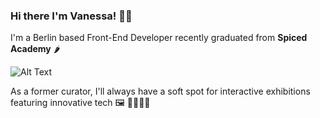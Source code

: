 ### Hi there I'm Vanessa! ✌🏼

I'm a Berlin based Front-End Developer recently graduated from **Spiced Academy** 🌶 

![Alt Text](https://github.com/VanessaSchwab1906/VanessaSchwab1906/blob/main/1FA.gif)

As a former curator, I'll always have a soft spot for interactive exhibitions featuring innovative tech 🖼 👩🏼‍💻💥




<!--
**VanessaSchwab1906/VanessaSchwab1906** is a ✨ _special_ ✨ repository because its `README.md` (this file) appears on your GitHub profile.

Here are some ideas to get you started:

- 🔭 I’m currently working on ...
- 🌱 I’m currently learning ...
- 👯 I’m looking to collaborate on ...
- 🤔 I’m looking for help with ...
- 💬 Ask me about ...
- 📫 How to reach me: ...
- 😄 Pronouns: ...
- ⚡ Fun fact: ...
-->
